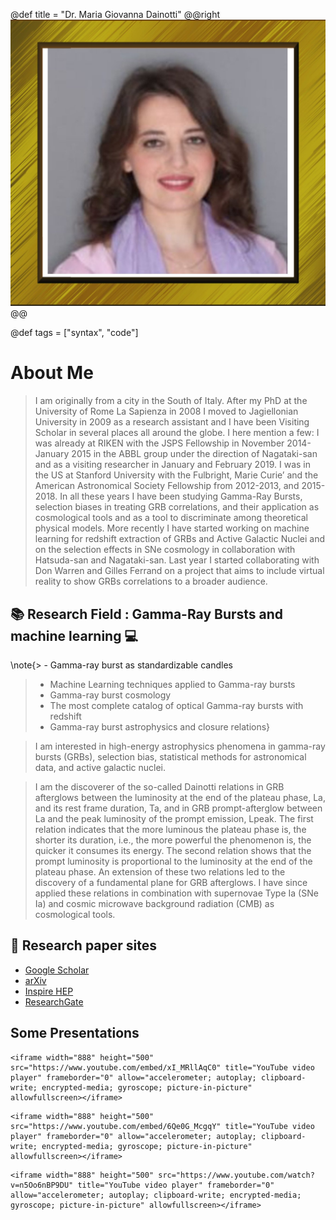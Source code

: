 @def title = "Dr. Maria Giovanna Dainotti"
@@right ![](/assets/Maria-Dainotti.jpg )@@

@def tags = ["syntax", "code"]

# About Me

> I am originally from a city in the South of Italy. After my PhD at the University of Rome La Sapienza in 2008 I moved to Jagiellonian University in 2009 as a research assistant and I have been Visiting Scholar in several places all around the globe. I here mention a few: I was already at RIKEN with the JSPS Fellowship in November 2014-January 2015 in the ABBL group under the direction of Nagataki-san and as a visiting researcher in January and February 2019. I was in the US at Stanford University with the Fulbright, Marie Curie’ and the American Astronomical Society Fellowship from 2012-2013, and 2015-2018. In all these years I have been studying Gamma-Ray Bursts, selection biases in treating GRB correlations, and their application as cosmological tools and as a tool to discriminate among theoretical physical models. More recently I have started working on machine learning for redshift extraction of GRBs and Active Galactic Nuclei and on the selection effects in SNe cosmology in collaboration with Hatsuda-san and Nagataki-san. Last year I started collaborating with Don Warren and Gilles Ferrand on a project that aims to include virtual reality to show GRBs correlations to a broader audience.

## :books:    Research Field : Gamma-Ray Bursts and machine learning    :computer:
  
\note{>  - Gamma-ray burst as standardizable candles
>- Machine Learning techniques applied to Gamma-ray bursts
>- Gamma-ray burst cosmology
>- The most complete catalog of optical Gamma-ray bursts with redshift
>- Gamma-ray burst astrophysics and closure relations}



> I am interested in high-energy astrophysics phenomena in gamma-ray bursts (GRBs), selection bias, statistical methods for astronomical data, and active galactic nuclei.

>  I am the discoverer of the so-called Dainotti relations in GRB afterglows between the luminosity at the end of the plateau phase, La, and its rest frame duration, Ta, and in GRB prompt-afterglow between La and the peak luminosity of the prompt emission, Lpeak. The first relation indicates that the more luminous the plateau phase is, the shorter its duration, i.e., the more powerful the phenomenon is, the quicker it consumes its energy. The second relation shows that the prompt luminosity is proportional to the luminosity at the end of the plateau phase. An extension of these two relations led to the discovery of a fundamental plane for GRB afterglows. I have since applied these relations in combination with supernovae Type Ia (SNe Ia) and cosmic microwave background radiation (CMB) as cosmological tools. 


## 📰  Research paper sites
*  [Google Scholar](https://scholar.google.com/citations?user=1NXy7lIAAAAJ&hl=en)
*  [arXiv](https://arxiv.org/search/?query=Maria+Giovanna+Dainotti&searchtype=author&abstracts=show&order=-announced_date_first&size=50)
*  [Inspire HEP](https://inspirehep.net/authors/1051570)
*  [ResearchGate](https://www.researchgate.net/profile/Maria-Dainotti)


## Some Presentations

~~~
<iframe width="888" height="500" src="https://www.youtube.com/embed/xI_MRllAqC0" title="YouTube video player" frameborder="0" allow="accelerometer; autoplay; clipboard-write; encrypted-media; gyroscope; picture-in-picture" allowfullscreen></iframe>
~~~
~~~
<iframe width="888" height="500" src="https://www.youtube.com/embed/6Qe0G_McgqY" title="YouTube video player" frameborder="0" allow="accelerometer; autoplay; clipboard-write; encrypted-media; gyroscope; picture-in-picture" allowfullscreen></iframe>
~~~
~~~
<iframe width="888" height="500" src="https://www.youtube.com/watch?v=n5Oo6nBP9DU" title="YouTube video player" frameborder="0" allow="accelerometer; autoplay; clipboard-write; encrypted-media; gyroscope; picture-in-picture" allowfullscreen></iframe>
~~~